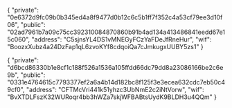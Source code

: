 {
    "private": "0e6372d9fc09b0b345ed4a8f9477d0b12c6c5b1ff7f352c4a53cf79ee3d10f06",
    "public": "02ad7961b7a09c75cc392310084870860b91b4ad134a413486841eedd67e15c060",
    "address": "C5sjnsYL4DS1vMNEGyFCzYaFDeJfRneHur",
    "wif": "BoozxXubz4a24DzFap1qL6zvoKYf8cdqoiQa7cJmkugxUUBY5zs1"
}

{
    "private": "d6bcd86330b1e8cf1c188f526a1536a105ffdd66dc79dd8a23086166be2c6e9b",
    "public": "0331e4764615c7793377ef2a6a4b14d182bc8f125f3e3ecea632cdc7eb50c49cf0",
    "address": "CFTMcVri441k51yhzc3UbNmE2c2iNtVorw",
    "wif": "BvXTDLFszK32WURoqr4bb3hWZa7skjWFBABtsUydK9BLDH3u4QQm"
}

